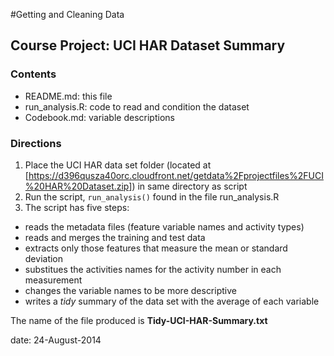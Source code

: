 #Getting and Cleaning Data
## Course Project: UCI HAR Dataset Summary

### Contents
- README.md: this file
- run_analysis.R: code to read and condition the dataset
- Codebook.md: variable descriptions

### Directions
1. Place the UCI HAR data set folder (located at [https://d396qusza40orc.cloudfront.net/getdata%2Fprojectfiles%2FUCI%20HAR%20Dataset.zip]) in same directory as script
2. Run the script, `run_analysis()` found in the file run_analysis.R
3. The script has five steps:
+ reads the metadata files (feature variable names and activity types)
+ reads and merges the training and test data
+ extracts only those features that measure the mean or standard deviation
+ substitues the activities names for the activity number in each measurement
+ changes the variable names to be more descriptive
+ writes a *tidy* summary of the data set with the average of each variable

The name of the file produced is **Tidy-UCI-HAR-Summary.txt**

date: 24-August-2014

